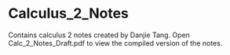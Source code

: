 # Calculus_2_Notes
 Contains calculus 2 notes created by Danjie Tang.
 Open Calc_2_Notes_Draft.pdf to view the compiled version of the notes.
